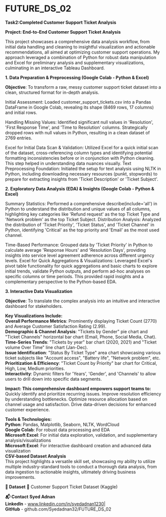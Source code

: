 # FUTURE_DS_02      
**Task2:Completed Customer Support Ticket Analysis**    

**Project: End-to-End Customer Support Ticket Analysis**

This project showcases a comprehensive data analysis workflow, from initial data handling and cleaning to insightful visualization and actionable recommendations, all aimed at optimizing customer support operations. My approach leveraged a combination of Python for robust data manipulation and Excel for preliminary analysis and supplementary visualizations, culminating in an interactive Tableau Dashboard.

**1. Data Preparation & Preprocessing (Google Colab - Python & Excel)**

**Objective**: To transform a raw, messy customer support ticket dataset into a clean, structured format for in-depth analysis.

Initial Assessment: Loaded customer_support_tickets.csv into a Pandas DataFrame in Google Colab, revealing its shape (8469 rows, 17 columns) and initial rows.

Handling Missing Values: Identified significant null values in 'Resolution', 'First Response Time', and 'Time to Resolution' columns. Strategically dropped rows with null values in Python, resulting in a clean dataset of 2769 entries.

Excel for Initial Data Scan & Validation: Utilized Excel for a quick initial scan of the dataset, cross-referencing column types and identifying potential formatting inconsistencies before or in conjunction with Python cleaning. This step helped in understanding data nuances visually.
Text Preprocessing Foundation: Initiated the setup for text analysis using NLTK in Python, including downloading necessary resources (punkt, stopwords) to prepare for extracting insights from 'Ticket Description' or 'Ticket Subject'.

**2. Exploratory Data Analysis (EDA) & Insights (Google Colab - Python & Excel)**

Summary Statistics: Performed a comprehensive describe(include='all') in Python to understand the distribution and unique values of all columns, highlighting key categories like 'Refund request' as the top Ticket Type and 'Network problem' as the top Ticket Subject.
Distribution Analysis: Analyzed the distribution of 'Ticket Priority', 'Ticket Status', and 'Ticket Channel' in Python, identifying 'Critical' as the top priority and 'Email' as the most used channel.

Time-Based Performance: Grouped data by 'Ticket Priority' in Python to calculate average 'Response Hours' and 'Resolution Days', providing insights into service level agreement adherence across different urgency levels.
Excel for Quick Aggregations & Visualizations: Leveraged Excel's pivot table functionality for quick aggregations and basic charts to explore initial trends, validate Python outputs, and perform ad-hoc analyses on specific columns or time periods. This provided rapid insights and a complementary perspective to the Python-based EDA.

**3. Interactive Data Visualization**

**Objective**: To translate the complex analysis into an intuitive and interactive dashboard for stakeholders. 

**Key Visualizations Include:**      
**Overall Performance Metrics**: Prominently displaying Ticket Count (2770) and Average Customer Satisfaction Rating (2.99).       
**Demographic & Channel Analysis**: "Tickets by Gender" pie chart and "Ticket Channels" horizontal bar chart (Email, Phone, Social Media, Chat).       
**Time-Series Trends**: "Tickets by year" bar chart (2020, 2021) and "Ticket volume Over Time" line chart (Jan-Dec).       
**Issue Identification**: "Status By Ticket Type" area chart showcasing various ticket subjects like "Account access", "Battery life", "Network problem", etc.        
**Prioritization & Efficiency**: "Ticket Count by Priority" bar chart for Critical, High, Low, Medium priorities.        
**Interactivity**: Dynamic filters for 'Years', 'Gender', and 'Channels' to allow users to drill down into specific data segments. 

**Impact: This comprehensive dashboard empowers support teams to:**     
    Quickly identify and prioritize recurring issues.
    Improve resolution efficiency by understanding bottlenecks.
    Optimize resource allocation based on channel usage and satisfaction.
    Drive data-driven decisions for enhanced customer experience.

**Tools & Technologies:**    
**Python**: Pandas, Matplotlib, Seaborn, NLTK, WordCloud      
**Google Colab**: For robust data processing and EDA      
**Microsoft Excel**: For initial data exploration, validation, and supplementary analysis/visualizations      
**Microsoft Excel**: For interactive dashboard creation and advanced data visualization            
**CSV-based Dataset Analysis**       
       This project highlights a versatile skill set, showcasing my ability to utilize multiple industry-standard tools to conduct a thorough data analysis, from data ingestion to actionable insights, ultimately 
         driving business improvements.

**📎 Dataset**
🔗 Customer Support Ticket Dataset (Kaggle)   

**📬 Contact**
   **Syed Adnan**      
        **LinkedIn** - www.linkedin.com/in/syedadnan1230|      
           **GitHub** - github.com/Syedadnan32/FUTURE_DS_02
       
